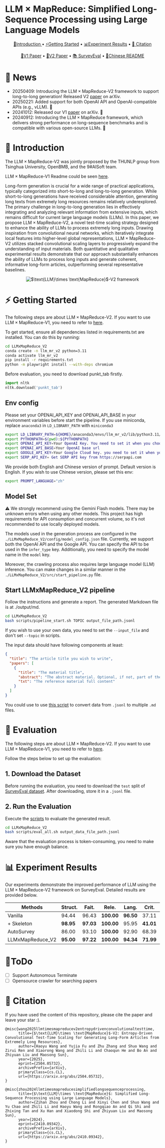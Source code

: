# $\text{LLM}\times \text{MapReduce}$: Simplified Long-Sequence Processing using Large Language Models

<p align="center">
 <a href="#-introduction"> 📖Introduction </a> •
 <a href="#%EF%B8%8F-getting-started">⚡️Getting Started</a> •
 <a href="#-experiment-results">📊Experiment Results</a> •
 <a href="#-citation">📝 Citation</a>
</p>
<p align="center">
 <a href="https://arxiv.org/abs/2410.09342">📃V1 Paper</a> •
 <a href="https://arxiv.org/abs/2504.05732">📃V2 Paper</a> •
 <a href="https://huggingface.co/datasets/R0k1e/SurveyEval">📚 SurveyEval</a> •
 <a href="README_zh.md">📃Chinese README</a>
</p>
</div>

# 🎉 News
* 20250409: Introducing the $\text{LLM}\times \text{MapReduce}$-V2 framework to support long-to-long generation! Released V2 [paper](https://arxiv.org/abs/2504.05732) on arXiv.
* 20250221: Added support for both OpenAI API and OpenAI-compatible APIs (e.g., vLLM). 🚀
* 20241012: Released our V1 [paper](https://arxiv.org/abs/2410.09342) on arXiv. 🎇
* 20240912: Introducing the $\text{LLM}\times \text{MapReduce}$ framework, which delivers strong performance on long-sequence benchmarks and is compatible with various open-source LLMs. 🎊

# 📖 Introduction
The $\text{LLM}\times \text{MapReduce}$-V2 was jointly proposed by the THUNLP group from Tsinghua University, OpenBMB, and the 9#AISoft team. 

$\text{LLM}\times \text{MapReduce}$-V1 Readme could be seen [here](LLMxMapReduce_V1/README.md).


Long-form generation is crucial for a wide range of practical applications, typically categorized into short-to-long and long-to-long generation. While short-to-long generations have received considerable attention, generating long texts from extremely long resources remains relatively underexplored. The primary challenge in long-to-long generation lies in effectively integrating and analyzing relevant information from extensive inputs, which remains difficult for current large language models (LLMs). In this paper, we propose $\text{LLM}\times \text{MapReduce}$-V2, a novel test-time scaling strategy designed to enhance the ability of LLMs to process extremely long inputs. Drawing inspiration from convolutional neural networks, which iteratively integrate local features into higher-level global representations, $\text{LLM}\times \text{MapReduce}$-V2 utilizes stacked convolutional scaling layers to progressively expand the understanding of input materials. Both quantitative and qualitative experimental results demonstrate that our approach substantially enhances the ability of LLMs to process long inputs and generate coherent, informative long-form articles, outperforming several representative baselines.

<div align="center">
  <img src="assets/main_pic.jpg" alt="$\text{LLM}\times \text{MapReduce}$-V2 framework">
</div>

# ⚡️ Getting Started
The following steps are about $\text{LLM}\times \text{MapReduce}$-V2. If you want to use $\text{LLM}\times \text{MapReduce}$-V1, you need to refer to [here](LLMxMapReduce_V1/README.md).

To get started, ensure all dependencies listed in requirements.txt are installed. You can do this by running:
```bash
cd LLMxMapReduce_V2
conda create -n llm_mr_v2 python=3.11
conda activate llm_mr_v2
pip install -r requirements.txt
python -m playwright install --with-deps chromium
```

Before evaluation, you need to download punkt_tab firstly.
```python
import nltk
nltk.download('punkt_tab')
```
## Env config
Please set your OPENAI_API_KEY and OPENAI_API_BASE in your environment variables before start the pipeline. If you use miniconda, replace `anaconda3` in `LD_LIBRARY_PATH` with `miniconda3`
```bash
export LD_LIBRARY_PATH=${HOME}/anaconda3/envs/llm_mr_v2/lib/python3.11/site-packages/nvidia/nvjitlink/lib:${LD_LIBRARY_PATH}
export PYTHONPATH=$(pwd):${PYTHONPATH}
export OPENAI_API_KEY=Your OpenAI Key. You need to set it when you choose the infer type as OpenAI.
export OPENAI_API_BASE=Your OpenAI base url
export GOOGLE_API_KEY=Your Google Cloud key. you need to set it when you choose the infer type as Google.
export SERP_API_KEY= Get SERP API key from https://serpapi.com
```

We provide both English and Chinese version of prompt. Default version is English. If you wish to use Chinese version, please set this env:
``` bash
export PROMPT_LANGUAGE="zh"
```

## Model Set
⚠️ We strongly recommend using the Gemini Flash models. There may be unknown errors when using any other models. This project has high requirements for API consumption and concurrent volume, so it's not recommended to use locally deployed models.

The models used in the generation process are configured in the `./LLMxMapReduce_V2/config/model_config.json` file. Currently, we support both the OpenAI API and the Google API. You can specify the API to be used in the `infer_type` key. Additionally, you need to specify the model name in the `model` key.

Moreover, the crawling process also requires large language model (LLM) inference. You can make changes in a similar manner in the `./LLMxMapReduce_V2/src/start_pipeline.py` file. 

## Start LLMxMapReduce_V2 pipeline
Follow the instructions and generate a report. The generated Markdown file is at ./output/md. 
```bash
cd LLMxMapReduce_V2
bash scripts/pipeline_start.sh TOPIC output_file_path.jsonl
```

If you wish to use your own data, you need to set the `--input_file` and don't set `--topic` in scripts.

The input data should have following components at least:
```json
{
  "title": "The article title you wish to write",
  "papers": [
    {
      "title": "The material title",
      "abstract": "The abstract material. Optional, if not, part of the full text will be excerpted",
      "txt": "The reference material full content"
    }
  ]
}
```

You could use to use [this script](LLMxMapReduce_V2/scripts/output_to_md.py) to convert data from `.jsonl` to multiple `.md` files.

# 📃 Evaluation
The following steps are about $\text{LLM}\times \text{MapReduce}$-V2. If you want to use $\text{LLM}\times \text{MapReduce}$-V1, you need to refer to [here](LLMxMapReduce_V1/README.md).

Follow the steps below to set up the evaluation:
## 1. Download the Dataset
Before running the evaluation, you need to download the `test` split of [SurveyEval dataset](https://huggingface.co/datasets/R0k1e/SurveyEval). After downloading, store it in a `.jsonl` file.

## 2. Run the Evaluation
Execute the [scripts](LLMxMapReduce_V2/scripts/eval_all.sh) to evaluate the generated result. 
```bash
cd LLMxMapReduce_V2
bash scripts/eval_all.sh output_data_file_path.jsonl
```
Aware that the evaluation process is token-consuming, you need to make sure you have enough balance.

# 📊 Experiment Results
Our experiments demonstrate the improved performance of LLM using the $\text{LLM}\times \text{MapReduce}$-V2 framework on SurveyEval. Detailed results are provided below.

| **Methods**           | **Struct.** | **Fait.** | **Rele.** | **Lang.** | **Crit.** | **Num.** | **Dens.** | **Prec.** | **Recall** |
|-----------------------|-------------|-----------|-----------|-----------|-----------|----------|-----------|-----------|------------|
| Vanilla               | 94.44       | 96.43     | **100.00**| **96.50** | 37.11     | 78.75    | **74.64** | 25.48     | 26.46      |
| + Skeleton            | **98.95**   | **97.03** | **100.00**| 95.95     | **41.01** | **135.15**| 72.96     | **62.60** | **65.11**  |
| AutoSurvey            | 86.00       | 93.10     | **100.00**| 92.90     | 68.39     | 423.35   | 31.97     | 50.12     | 51.73      |
| LLMxMapReduce_V2       | **95.00**   | **97.22** | **100.00**| **94.34** | **71.99** | **474.90**| **52.23** | **95.50** | **95.80**  |

# 📑ToDo

- [ ] Support Autonomous Terminate
- [ ] Opensource crawler for searching papers

# 📝 Citation
If you have used the content of this repository, please cite the paper and leave your star :).

```
@misc{wang2025llmtimesmapreducev2entropydrivenconvolutionaltesttime,
      title={$\text{LLM}\times \text{MapReduce}$-V2: Entropy-Driven Convolutional Test-Time Scaling for Generating Long-Form Articles from Extremely Long Resources}, 
      author={Haoyu Wang and Yujia Fu and Zhu Zhang and Shuo Wang and Zirui Ren and Xiaorong Wang and Zhili Li and Chaoqun He and Bo An and Zhiyuan Liu and Maosong Sun},
      year={2025},
      eprint={2504.05732},
      archivePrefix={arXiv},
      primaryClass={cs.CL},
      url={https://arxiv.org/abs/2504.05732}, 
}

@misc{zhou2024llmtimesmapreducesimplifiedlongsequenceprocessing,
      title={$\text{LLM}\times \text{MapReduce}$: Simplified Long-Sequence Processing using Large Language Models}, 
      author={Zihan Zhou and Chong Li and Xinyi Chen and Shuo Wang and Yu Chao and Zhili Li and Haoyu Wang and Rongqiao An and Qi Shi and Zhixing Tan and Xu Han and Xiaodong Shi and Zhiyuan Liu and Maosong Sun},
      year={2024},
      eprint={2410.09342},
      archivePrefix={arXiv},
      primaryClass={cs.CL},
      url={https://arxiv.org/abs/2410.09342}, 
}
```



